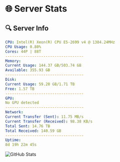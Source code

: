 # 🌐 Server Stats
## 🔍 Server Info
```yaml
CPU: Intel(R) Xeon(R) CPU E5-2699 v4 @ 1384.24MHz
CPU Usage: 0.80%
Cores: 44P | 88T
-----------------------------------
Memory:
Current Usage: 144.37 GB/503.74 GB
Available: 355.93 GB
-----------------------------------
Disk:
Current Usage: 59.28 GB/1.71 TB
Free: 1.57 TB
-----------------------------------
GPU:
No GPU detected
-----------------------------------
Network:
Current Transfer (Sent): 11.75 MB/s
Current Transfer (Received): 98.38 KB/s
Total Sent: 14.76 TB
Total Received: 140.59 GB
-----------------------------------
Uptime:
8d 19h 22m 45s
```
![GitHub Stats](https://img.shields.io/badge/Updated-2025-03-16_16:45:34-blue)